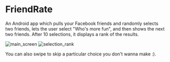FriendRate
====

An Android app which pulls your Facebook friends and randomly selects two friends, lets the user select 
"Who's more fun", and then shows the next two friends. After 10 selections, it displays a rank of the results.

![main_screen](https://raw.github.com/benjamin-guillet/friendrate/master/doc/screenshots/phone_main.png?login=benjamin-guillet&token=069b5270d8115d77e9ae84824dafa405)
![selection_rank](https://raw.github.com/benjamin-guillet/friendrate/master/doc/screenshots/phone_selection_rank.png?login=benjamin-guillet&token=50eacc2132531332cf2bbf298ef85a19)



You can also swipe to skip a particular choice you don't wanna make :).
